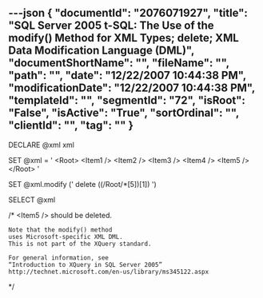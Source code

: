 ---json
{
  "documentId": "2076071927",
  "title": "SQL Server 2005 t-SQL: The Use of the modify() Method for XML Types; delete; XML Data Modification Language (DML)",
  "documentShortName": "",
  "fileName": "",
  "path": "",
  "date": "12/22/2007 10:44:38 PM",
  "modificationDate": "12/22/2007 10:44:38 PM",
  "templateId": "",
  "segmentId": "72",
  "isRoot": "False",
  "isActive": "True",
  "sortOrdinal": "",
  "clientId": "",
  "tag": ""
}
---

DECLARE @xml xml

SET @xml =
'
&lt;Root&gt;
    &lt;Item1 /&gt;
    &lt;Item2 /&gt;
    &lt;Item3 /&gt;
    &lt;Item4 /&gt;
    &lt;Item5 /&gt;
&lt;/Root&gt;
'

SET
    @xml.modify
    ('
        delete ((/Root/*[5])[1])
    ')

SELECT @xml

/*
    &lt;Item5 /&gt; should be deleted.

    Note that the modify() method
    uses Microsoft-specific XML DML.
    This is not part of the XQuery standard.

    For general information, see
    “Introduction to XQuery in SQL Server 2005”
    http://technet.microsoft.com/en-us/library/ms345122.aspx
*/

